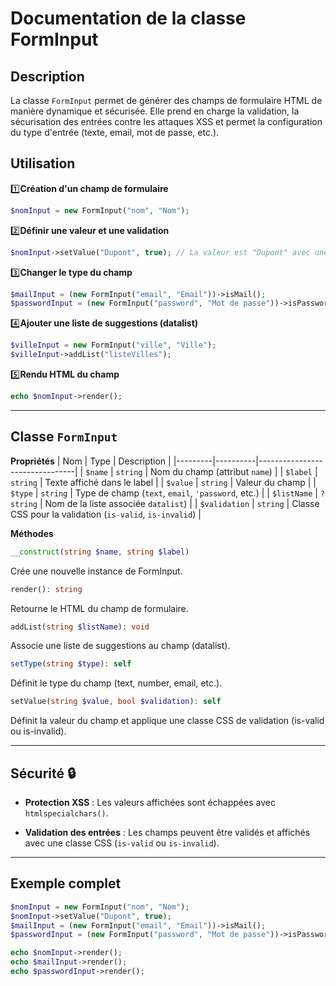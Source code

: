 # Documentation de la classe FormInput

## **Description**
La classe `FormInput` permet de générer des champs de formulaire HTML de manière dynamique et sécurisée. Elle prend en charge la validation, la sécurisation des entrées contre les attaques XSS et permet la configuration du type d'entrée (texte, email, mot de passe, etc.).

## **Utilisation**
1️⃣**Création d'un champ de formulaire**
```php
$nomInput = new FormInput("nom", "Nom");
```
2️⃣**Définir une valeur et une validation**
```php
$nomInput->setValue("Dupont", true); // La valeur est "Dupont" avec une validation réussie
```
3️⃣**Changer le type du champ**
```php
$mailInput = (new FormInput("email", "Email"))->isMail();
$passwordInput = (new FormInput("password", "Mot de passe"))->isPassword();
```
4️⃣**Ajouter une liste de suggestions (datalist)**
```php
$villeInput = new FormInput("ville", "Ville");
$villeInput->addList("listeVilles");
```
5️⃣**Rendu HTML du champ**
```php
echo $nomInput->render();
```
---
## **Classe `FormInput`**
**Propriétés**
| Nom     | Type     | Description                    |
|---------|----------|--------------------------------|
| `$name` | `string` | Nom du champ (attribut `name`) |
| `$label` | `string` | Texte affiché dans le label |
| `$value` | `string` | Valeur du champ |
| `$type` | `string` | Type de champ (`text`, `email`, `'password`, etc.) |
| `$listName` | `?string` | Nom de la liste associée `datalist`) |
| `$validation` | `string` | Classe CSS pour la validation (`is-valid`, `is-invalid`) |

**Méthodes**
```php
__construct(string $name, string $label)
```
Crée une nouvelle instance de FormInput.
```php
render(): string
```
Retourne le HTML du champ de formulaire.
```php
addList(string $listName): void
```
Associe une liste de suggestions au champ (datalist).
```php
setType(string $type): self
```
Définit le type du champ (text, number, email, etc.).
```php
setValue(string $value, bool $validation): self
```
Définit la valeur du champ et applique une classe CSS de validation (is-valid ou is-invalid).

---
## **Sécurité 🔒**
- **Protection XSS** : Les valeurs affichées sont échappées avec `htmlspecialchars()`.

- **Validation des entrées** : Les champs peuvent être validés et affichés avec une classe CSS (`is-valid` ou `is-invalid`).

---

## **Exemple complet**
```php
$nomInput = new FormInput("nom", "Nom");
$nomInput->setValue("Dupont", true);
$mailInput = (new FormInput("email", "Email"))->isMail();
$passwordInput = (new FormInput("password", "Mot de passe"))->isPassword();

echo $nomInput->render();
echo $mailInput->render();
echo $passwordInput->render();
```
